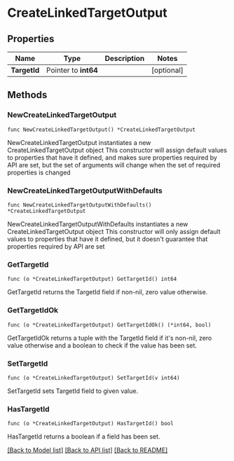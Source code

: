 # CreateLinkedTargetOutput

## Properties

Name | Type | Description | Notes
------------ | ------------- | ------------- | -------------
**TargetId** | Pointer to **int64** |  | [optional] 

## Methods

### NewCreateLinkedTargetOutput

`func NewCreateLinkedTargetOutput() *CreateLinkedTargetOutput`

NewCreateLinkedTargetOutput instantiates a new CreateLinkedTargetOutput object
This constructor will assign default values to properties that have it defined,
and makes sure properties required by API are set, but the set of arguments
will change when the set of required properties is changed

### NewCreateLinkedTargetOutputWithDefaults

`func NewCreateLinkedTargetOutputWithDefaults() *CreateLinkedTargetOutput`

NewCreateLinkedTargetOutputWithDefaults instantiates a new CreateLinkedTargetOutput object
This constructor will only assign default values to properties that have it defined,
but it doesn't guarantee that properties required by API are set

### GetTargetId

`func (o *CreateLinkedTargetOutput) GetTargetId() int64`

GetTargetId returns the TargetId field if non-nil, zero value otherwise.

### GetTargetIdOk

`func (o *CreateLinkedTargetOutput) GetTargetIdOk() (*int64, bool)`

GetTargetIdOk returns a tuple with the TargetId field if it's non-nil, zero value otherwise
and a boolean to check if the value has been set.

### SetTargetId

`func (o *CreateLinkedTargetOutput) SetTargetId(v int64)`

SetTargetId sets TargetId field to given value.

### HasTargetId

`func (o *CreateLinkedTargetOutput) HasTargetId() bool`

HasTargetId returns a boolean if a field has been set.


[[Back to Model list]](../README.md#documentation-for-models) [[Back to API list]](../README.md#documentation-for-api-endpoints) [[Back to README]](../README.md)


